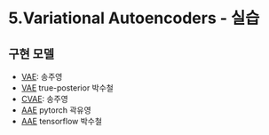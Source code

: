# 5.Variational Autoencoders - 실습
## 구현 모델
  + [VAE](https://arxiv.org/abs/1312.6114): 송주영 </br>
  + [VAE](https://arxiv.org/abs/1312.6114) true-posterior 박수철 </br>
  + [CVAE](https://papers.nips.cc/paper/5775-learning-structured-output-representation-using-deep-conditional-generative-models.pdf): 송주영 </br>
  + [AAE](https://arxiv.org/abs/1511.05644) pytorch 곽유영 </br>
  + [AAE](https://arxiv.org/abs/1511.05644) tensorflow 박수철 </br>

